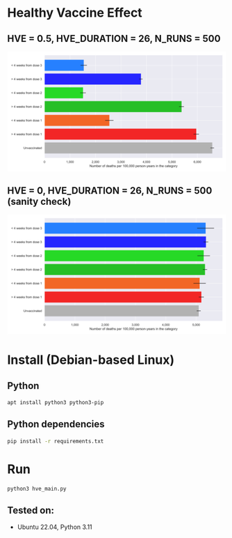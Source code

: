 # Healthy Vaccine Effect

## HVE = 0.5, HVE_DURATION = 26, N_RUNS = 500
![HVE](docs/HVE_P=0.5_HVE_DURATION=26_N_RUNS=500.svg)

## HVE = 0, HVE_DURATION = 26, N_RUNS = 500 (sanity check)
![No HVE](docs/HVE_P=0_HVE_DURATION=26_N_RUNS=500.svg)

# Install (Debian-based Linux)

## Python

```bash
apt install python3 python3-pip
```

## Python dependencies

```bash
pip install -r requirements.txt
```

# Run

```bash
python3 hve_main.py
```

## Tested on:

- Ubuntu 22.04, Python 3.11 
